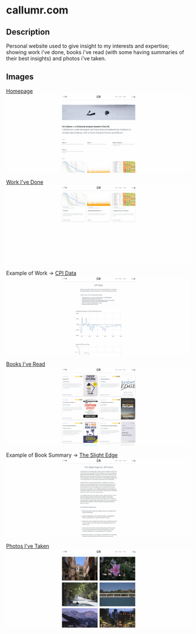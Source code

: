 # callumr.com

## Description

Personal website used to give insight to my interests and expertise; showing work i've done, books i've read (with some having summaries of their best insights) and  photos i've taken.

## Images

[Homepage](https://callumr.com)
![home page](https://github.com/callumr00/callumr.com/blob/main/img/screenshots/index.png)

[Work I've Done](https://callumr.com/work)
![work page](https://github.com/callumr00/callumr.com/blob/main/img/screenshots/work.png)

Example of Work → [CPI Data](https://callumr.com/work/cpidata)
![cpi data page](https://github.com/callumr00/callumr.com/blob/main/img/screenshots/cpidata.png)

[Books I've Read](https://callumr.com/books)
![books page](https://github.com/callumr00/callumr.com/blob/main/img/screenshots/books.png)

Example of Book Summary → [The Slight Edge](https://callumr.com/books/slightedge)
![book summary page](https://github.com/callumr00/callumr.com/blob/main/img/screenshots/slightedge.png)

[Photos I've Taken](https://callumr.com/photos)
![photos page](https://github.com/callumr00/callumr.com/blob/main/img/screenshots/photos.png)
